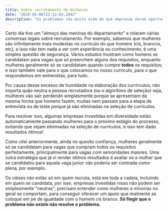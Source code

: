 ```yaml
---
title: Sobre recrutamento de mulheres
date: "2020-05-06T22:12:03.284Z"
description: "Os problemas vão muito além do que empresas darem oportunidades, por todas nossas inseguranças, a forma como nós nos expressamos é diferente da dos homens, e isso já os coloca na frente."
---
```


Certo dia tive um "almoço das meninas do departamento" e rolaram várias conversas legais sobre recrutamento. Por exemplo, sabemos que mulheres são infinitamente mais modestas no currículo do que homens (cis, brancos, etc), e isso não tem nada a ver com experiência ou conhecimento, é uma simples questão de segurança. Vários estudos mostram como homens se candidatam para vagas que só preenchem alguns dos requisitos, enquanto mulheres geralmente só se candidatam quando cumpre **todos** os requisitos; e isso também vale para o que colocamos no nosso currículo, para o que respondemos em entrevistas, para tudo.

Por causa desse excesso de humildade na elaboração dos currírculos, não importa quão neutra a pessoa recrutadora (ou o algorítimo de seleção) seja, mulheres vão sair perdendo simplesmente porque se apresentam da mesma forma que homens fazem, muitas nem passam para a etapa de entrevista ou de teste porque já são eliminadas na seleção de currículos.

Para resolver isso, algumas empresas investidas em diversidade estão automaticamente passando mulheres para o próximo estágio do processo, evitando que sejam eliminadas na seleção de currículos, e isso tem dado resultados ótimos!

Como citei anteriormente, ainda no quesito confiança, mulheres geralmente só se candidatam para vagas que cumpram todos os requisitos perfeitamente, principalmente para vagas com senioridades maiores. Uma outra estratégia que já vi render ótimos resultados é avaliar se a mulher que se candidatou para aquela vaga junior não poderia ser contrada como plena, por exemplo.

Os viéses não estão só em quem recruta, está em toda a cadeia, incluindo em quem se candidata, por isso, empresas investidas nisso não podem ser simplesmente "neutras", precisam entender como mulheres e minorias no geral se comportam, para conseguir oferecer um apoio que realmente as coloque em pé de igualdade com o homem cis branco. **Só fingir que o problema não existe não resolve o problema.**
